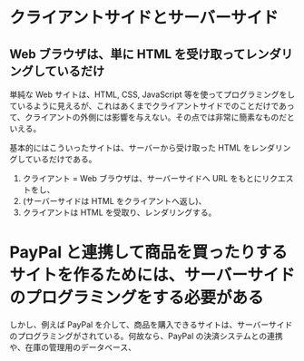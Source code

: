 # クライアントサイドとサーバーサイド

## Web ブラウザは、単に HTML を受け取ってレンダリングしているだけ

単純な Web サイトは、HTML, CSS, JavaScript 等を使ってプログラミングをしているように見えるが、これはあくまでクライアントサイドでのことだけであって、クライアントの外側には影響を与えない。その点では非常に簡素なものだといえる。

基本的にはこういったサイトは、サーバーから受け取った HTML をレンダリングしているだけである。

1. クライアント = Web ブラウザは、サーバーサイドへ URL をもとにリクエストをし、
2. (サーバーサイドは HTML をクライアントへ返し)、
3. クライアントは HTML を受取り、レンダリングする。

# PayPal と連携して商品を買ったりするサイトを作るためには、サーバーサイドのプログラミングをする必要がある

しかし、例えば PayPal を介して、商品を購入できるサイトは、サーバーサイドのプログラミングがされている。何故なら、PayPal の決済システムとの連携や、在庫の管理用のデータベース、

